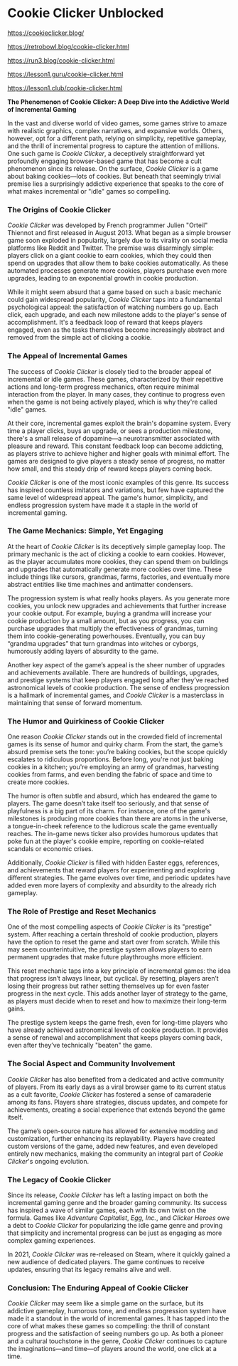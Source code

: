 # Cookie Clicker Unblocked
https://cookieclicker.blog/

https://retrobowl.blog/cookie-clicker.html

https://run3.blog/cookie-clicker.html

https://lesson1.guru/cookie-clicker.html

https://lesson1.club/cookie-clicker.html


**The Phenomenon of Cookie Clicker: A Deep Dive into the Addictive World of Incremental Gaming**

In the vast and diverse world of video games, some games strive to amaze with realistic graphics, complex narratives, and expansive worlds. Others, however, opt for a different path, relying on simplicity, repetitive gameplay, and the thrill of incremental progress to capture the attention of millions. One such game is *Cookie Clicker*, a deceptively straightforward yet profoundly engaging browser-based game that has become a cult phenomenon since its release. On the surface, *Cookie Clicker* is a game about baking cookies—lots of cookies. But beneath that seemingly trivial premise lies a surprisingly addictive experience that speaks to the core of what makes incremental or "idle" games so compelling.

### The Origins of Cookie Clicker

*Cookie Clicker* was developed by French programmer Julien "Orteil" Thiennot and first released in August 2013. What began as a simple browser game soon exploded in popularity, largely due to its virality on social media platforms like Reddit and Twitter. The premise was disarmingly simple: players click on a giant cookie to earn cookies, which they could then spend on upgrades that allow them to bake cookies automatically. As these automated processes generate more cookies, players purchase even more upgrades, leading to an exponential growth in cookie production.

While it might seem absurd that a game based on such a basic mechanic could gain widespread popularity, *Cookie Clicker* taps into a fundamental psychological appeal: the satisfaction of watching numbers go up. Each click, each upgrade, and each new milestone adds to the player's sense of accomplishment. It's a feedback loop of reward that keeps players engaged, even as the tasks themselves become increasingly abstract and removed from the simple act of clicking a cookie.

### The Appeal of Incremental Games

The success of *Cookie Clicker* is closely tied to the broader appeal of incremental or idle games. These games, characterized by their repetitive actions and long-term progress mechanics, often require minimal interaction from the player. In many cases, they continue to progress even when the game is not being actively played, which is why they're called "idle" games.

At their core, incremental games exploit the brain's dopamine system. Every time a player clicks, buys an upgrade, or sees a production milestone, there's a small release of dopamine—a neurotransmitter associated with pleasure and reward. This constant feedback loop can become addicting, as players strive to achieve higher and higher goals with minimal effort. The games are designed to give players a steady sense of progress, no matter how small, and this steady drip of reward keeps players coming back.

*Cookie Clicker* is one of the most iconic examples of this genre. Its success has inspired countless imitators and variations, but few have captured the same level of widespread appeal. The game's humor, simplicity, and endless progression system have made it a staple in the world of incremental gaming.

### The Game Mechanics: Simple, Yet Engaging

At the heart of *Cookie Clicker* is its deceptively simple gameplay loop. The primary mechanic is the act of clicking a cookie to earn cookies. However, as the player accumulates more cookies, they can spend them on buildings and upgrades that automatically generate more cookies over time. These include things like cursors, grandmas, farms, factories, and eventually more abstract entities like time machines and antimatter condensers.

The progression system is what really hooks players. As you generate more cookies, you unlock new upgrades and achievements that further increase your cookie output. For example, buying a grandma will increase your cookie production by a small amount, but as you progress, you can purchase upgrades that multiply the effectiveness of grandmas, turning them into cookie-generating powerhouses. Eventually, you can buy “grandma upgrades” that turn grandmas into witches or cyborgs, humorously adding layers of absurdity to the game.

Another key aspect of the game’s appeal is the sheer number of upgrades and achievements available. There are hundreds of buildings, upgrades, and prestige systems that keep players engaged long after they’ve reached astronomical levels of cookie production. The sense of endless progression is a hallmark of incremental games, and *Cookie Clicker* is a masterclass in maintaining that sense of forward momentum.

### The Humor and Quirkiness of Cookie Clicker

One reason *Cookie Clicker* stands out in the crowded field of incremental games is its sense of humor and quirky charm. From the start, the game’s absurd premise sets the tone: you’re baking cookies, but the scope quickly escalates to ridiculous proportions. Before long, you're not just baking cookies in a kitchen; you're employing an army of grandmas, harvesting cookies from farms, and even bending the fabric of space and time to create more cookies.

The humor is often subtle and absurd, which has endeared the game to players. The game doesn’t take itself too seriously, and that sense of playfulness is a big part of its charm. For instance, one of the game's milestones is producing more cookies than there are atoms in the universe, a tongue-in-cheek reference to the ludicrous scale the game eventually reaches. The in-game news ticker also provides humorous updates that poke fun at the player's cookie empire, reporting on cookie-related scandals or economic crises.

Additionally, *Cookie Clicker* is filled with hidden Easter eggs, references, and achievements that reward players for experimenting and exploring different strategies. The game evolves over time, and periodic updates have added even more layers of complexity and absurdity to the already rich gameplay.

### The Role of Prestige and Reset Mechanics

One of the most compelling aspects of *Cookie Clicker* is its "prestige" system. After reaching a certain threshold of cookie production, players have the option to reset the game and start over from scratch. While this may seem counterintuitive, the prestige system allows players to earn permanent upgrades that make future playthroughs more efficient.

This reset mechanic taps into a key principle of incremental games: the idea that progress isn’t always linear, but cyclical. By resetting, players aren’t losing their progress but rather setting themselves up for even faster progress in the next cycle. This adds another layer of strategy to the game, as players must decide when to reset and how to maximize their long-term gains.

The prestige system keeps the game fresh, even for long-time players who have already achieved astronomical levels of cookie production. It provides a sense of renewal and accomplishment that keeps players coming back, even after they’ve technically "beaten" the game.

### The Social Aspect and Community Involvement

*Cookie Clicker* has also benefited from a dedicated and active community of players. From its early days as a viral browser game to its current status as a cult favorite, *Cookie Clicker* has fostered a sense of camaraderie among its fans. Players share strategies, discuss updates, and compete for achievements, creating a social experience that extends beyond the game itself.

The game’s open-source nature has allowed for extensive modding and customization, further enhancing its replayability. Players have created custom versions of the game, added new features, and even developed entirely new mechanics, making the community an integral part of *Cookie Clicker*'s ongoing evolution.

### The Legacy of Cookie Clicker

Since its release, *Cookie Clicker* has left a lasting impact on both the incremental gaming genre and the broader gaming community. Its success has inspired a wave of similar games, each with its own twist on the formula. Games like *Adventure Capitalist*, *Egg, Inc.*, and *Clicker Heroes* owe a debt to *Cookie Clicker* for popularizing the idle game genre and proving that simplicity and incremental progress can be just as engaging as more complex gaming experiences.

In 2021, *Cookie Clicker* was re-released on Steam, where it quickly gained a new audience of dedicated players. The game continues to receive updates, ensuring that its legacy remains alive and well.

### Conclusion: The Enduring Appeal of Cookie Clicker

*Cookie Clicker* may seem like a simple game on the surface, but its addictive gameplay, humorous tone, and endless progression system have made it a standout in the world of incremental games. It has tapped into the core of what makes these games so compelling: the thrill of constant progress and the satisfaction of seeing numbers go up. As both a pioneer and a cultural touchstone in the genre, *Cookie Clicker* continues to capture the imaginations—and time—of players around the world, one click at a time.
